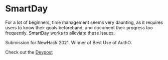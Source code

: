 # SmartDay

For a lot of beginners, time management seems very daunting, as it requires users to know their goals beforehand, and document their progress too frequently. SmartDay works to alleviate these issues.

Submission for NewHack 2021. Winner of Best Use of AuthO.

Check out the [Devpost](https://devpost.com/software/smartday)
